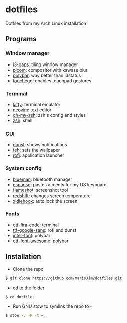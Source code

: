 # dotfiles

Dotfiles from my Arch Linux installation

## Programs

### Window manager

- [i3-gaps](https://github.com/Airblader/i3): tiling window manager
- [picom](https://github.com/yshui/picom): compositor with kawase blur
- [polybar](https://github.com/polybar/polybar): way better than i3status
- [touchegg](https://github.com/JoseExposito/touchegg): enables touchpad gestures

### Terminal

- [kitty](https://github.com/kovidgoyal/kitty): terminal emulator
- [neovim](https://github.com/neovim/neovim): text editor
- [oh-my-zsh](https://github.com/ohmyzsh/ohmyzsh): zsh's config and styles
- [zsh](https://www.archlinux.org/packages/extra/x86_64/zsh/): shell

### GUI

- [dunst](https://github.com/dunst-project/dunst): shows notifications
- [feh](https://github.com/derf/feh): sets the wallpaper
- [rofi](https://github.com/davatorium/rofi): application launcher

### System config

- [blueman](https://www.archlinux.org/packages/community/x86_64/blueman/): bluetooth manager
- [espanso](https://github.com/federico-terzi/espanso): pastes accents for my US keyboard
- [flameshot](https://github.com/lupoDharkael/flameshot): screenshot tool
- [redshift](https://github.com/jonls/redshift): changes screen temperature
- [xidlehook](https://gitlab.com/jD91mZM2/xidlehook): auto lock the screen

### Fonts

- [otf-fira-code](https://www.archlinux.org/packages/community/any/otf-fira-code/): terminal
- [ttf-google-sans](https://aur.archlinux.org/packages/ttf-google-sans): rofi and dunst
- [inter-font](https://www.archlinux.org/packages/community/any/inter-font/): polybar
- [otf-font-awesome](https://www.archlinux.org/packages/community/any/otf-font-awesome/): polybar

## Installation

- Clone the repo

```sh
$ git clone https://github.com/MarioJim/dotfiles.git
```

- cd to the folder

```sh
$ cd dotfiles
```

- Run GNU stow to symlink the repo to `~`

```sh
$ stow -v -R -t ~ .
```
